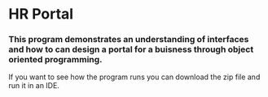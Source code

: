 # HR Portal
### This program demonstrates an understanding of interfaces and how to can design a portal for a buisness through object oriented programming.
If you want to see how the program runs you can download the zip file and run it in an IDE.
